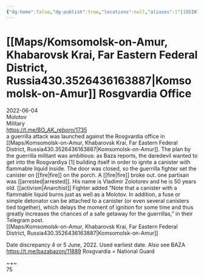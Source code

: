 ```yaml
---
{"dg-home":false,"dg-publish":true,"locations":null,"aliases":["[[OSINT Project/Maps/Komsomolsk-on-Amur, Khabarovsk Krai, Far Eastern Federal District, Russia430.3526436163887|Komsomolsk-on-Amur]] Rosgvardia Office"],"location":"Komsomolsk-on-Amur","title":"[[OSINT Project/Maps/Komsomolsk-on-Amur, Khabarovsk Krai, Far Eastern Federal District, Russia430.3526436163887|Komsomolsk-on-Amur]] Rosgvardia Office","tag":"molotov, military","date":"2022-06-04","linter-yaml-title-alias":"[[OSINT Project/Maps/Komsomolsk-on-Amur, Khabarovsk Krai, Far Eastern Federal District, Russia430.3526436163887|Komsomolsk-on-Amur]] Rosgvardia Office","permalink":"/komsomolsk-on-amur-rosgvardia-office/","dgHomeLink":true,"dgPassFrontmatter":true}
---
```



# [[Maps/Komsomolsk-on-Amur, Khabarovsk Krai, Far Eastern Federal District, Russia430.3526436163887|Komsomolsk-on-Amur]] Rosgvardia Office

2022-06-04  
Molotov  
Military  
https://t.me/BO_AK_reborn/1735  
a guerrilla attack was launched against the Rosgvardia office in [[Maps/Komsomolsk-on-Amur, Khabarovsk Krai, Far Eastern Federal District, Russia430.3526436163887|Komsomolsk-on-Amur]]. The plan by the guerrilla militant was ambitious: as Baza reports, the daredevil wanted to get into the Rosgvardiya [1] building itself in order to ignite a canister with flammable liquid inside. The door was closed, so the guerrilla fighter set the canister on [[fire|fire]] on the porch. A [[fire|fire]] broke out. one partisan was [[arrested|arrested]]. His name is Vladimir Zolotorev and he is 50 years old. [[activism|Anarchist]] Fighter added “Note that a canister with a flammable liquid burns just as well as a Molotov. In addition, a fuse or simple detonator can be attached to a canister (or even several canisters tied together), which delays the moment of ignition for some time and thus greatly increases the chances of a safe getaway for the guerrillas,” in their Telegram post.  
[[Maps/Komsomolsk-on-Amur, Khabarovsk Krai, Far Eastern Federal District, Russia430.3526436163887|Komsomolsk-on-Amur]]

Date discrepancy 4 or 5 June, 2022. Used earliest date. Also see BAZA https://t.me/bazabazon/11889 Rosgvardia = National Guard

~+~  
75
